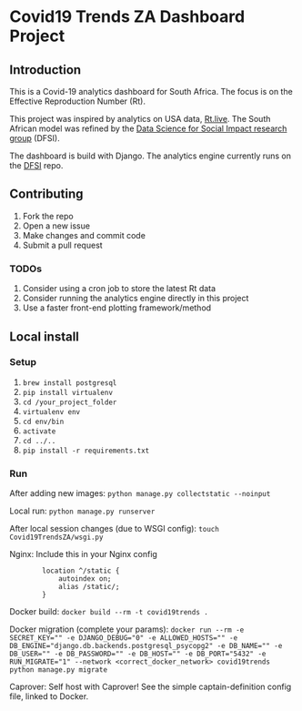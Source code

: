 # Covid19 Trends ZA Dashboard Project

## Introduction

This is a Covid-19 analytics dashboard for South Africa. The focus is on the Effective Reproduction Number (Rt).

This project was inspired by analytics on USA data, [Rt.live](https://rt.live). The South African model was refined by the [Data Science for Social Impact research group](https://github.com/dsfsi/covid19za/blob/master/notebooks/Realtime%20R0.ipynb) (DFSI).

The dashboard is build with Django. The analytics engine currently runs on the [DFSI](https://github.com/dsfsi/covid19za) repo.

## Contributing

1. Fork the repo
1. Open a new issue
1. Make changes and commit code
1. Submit a pull request

### TODOs

1. Consider using a cron job to store the latest Rt data
1. Consider running the analytics engine directly in this project
1. Use a faster front-end plotting framework/method

## Local install

### Setup

1. `brew install postgresql`
1. `pip install virtualenv`
1. `cd /your_project_folder` 
1. `virtualenv env`
1. `cd env/bin`
1. `activate`
1. `cd ../..`
1. `pip install -r requirements.txt`

### Run

After adding new images:
`python manage.py collectstatic --noinput`

Local run:
`python manage.py runserver`

After local session changes (due to WSGI config): 
`touch Covid19TrendsZA/wsgi.py`

Nginx:
Include this in your Nginx config
```Nginx
        location ^/static {
            autoindex on;
            alias /static/;
        }
```

Docker build:
`docker build --rm -t covid19trends .`

Docker migration (complete your params):
`docker run --rm -e SECRET_KEY="" -e DJANGO_DEBUG="0" -e ALLOWED_HOSTS="" -e DB_ENGINE="django.db.backends.postgresql_psycopg2" -e DB_NAME="" -e DB_USER="" -e DB_PASSWORD="" -e DB_HOST="" -e DB_PORT="5432" -e RUN_MIGRATE="1" --network <correct_docker_network> covid19trends python manage.py migrate`

Caprover:
Self host with Caprover! See the simple captain-definition config file, linked to Docker.
